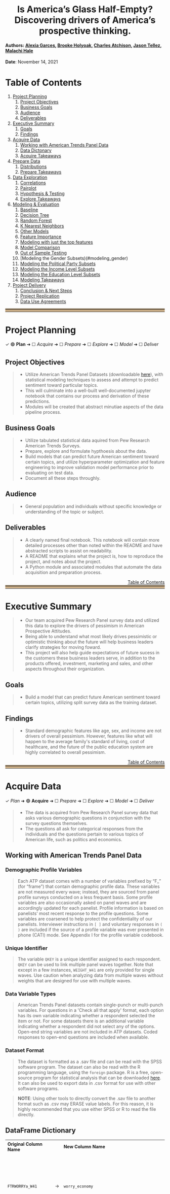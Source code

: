 <center><h1>Is America’s Glass Half-Empty? Discovering drivers of America’s prospective thinking.</center>

#### Authors: <a href="https://github.com/Alexia-Garces" target="_blank">Alexia Garces</a>, <a href="https://github.com/Brooke-Holyoak" target="_blank">Brooke Holyoak</a>, <a href="https://github.com/CharlesAtchison" target="_blank">Charles Atchison</a>, <a href="https://github.com/Jason-Tellez" target="_blank">Jason Tellez</a>, <a href="https://github.com/malachi-hale" target="_blank">Malachi Hale</a>
    
**Date**: November 14, 2021

<a name ='toc'></a>
# Table of Contents 
1. [Project Planning](#project_planning)
    1. [Project Objectives](#project_objectives)
    2. [Business Goals](#business_goals)
    3. [Audience](#audience)
    4. [Deliverables](#deliverables)
2. [Executive Summary](#exe_sum)
    1. [Goals](#goals)
    2. [Findings](#findings)
3. [Acquire Data](#acquire)
    1. [Working with American Trends Panel Data](#working_with_data)
    2. [Data Dictonary](#data_dict) 
    3. [Acquire Takeaways](#acquire_takeaways)
4. [Prepare Data](#prep_data)
    1. [Distributions](#distributions)
    2. [Prepare Takeaways](#prepare_takeaways)
5. [Data Exploration](#explore)
    1. [Correlations](#correlations)
    2. [Pairplot](#pairplot)
    3. [Hypothesis & Testing](#hypotheses)
    4. [Explore Takeaways](#explore_takeaways)
6. [Modeling & Evaluation](#modeling)
    1. [Baseline](#baseline)
    2. [Decision Tree](#decision_tree)
    3. [Random Forest](#random_forest)
    4. [K Nearest Neighbors](#knn)
    5. [Other Models](#other_models)
    6. [Feature Importance](#feature_importance)
    7. [Modeling with just the top features](#top)
    9. [Model Comparison](#model_comparison)
    10. [Out of Sample Testing](#out_of_sample)
    11. [Modeling the Gender Subsets)(#modeling_gender)
    12. [Modeling the Political Party Subsets](#modeling_politics)
    13. [Modeling the Income Level Subsets](#modeling_income_level)
    14. [Modeling the Education Level Subsets](#modeling_education_level)
    15. [Modeling Takeaways](#modeling_takeaways)
7. [Project Delivery](#delivery)
    1. [Conclusion & Next Steps](#conclusion_and_next_steps)
    2. [Project Replication](#replicate)
    3. [Data Use Agreements](#data_use)

<hr style="border-top: 10px groove tan; margin-top: 5px; margin-bottom: 5px"></hr>

<a name='project_planning'></a>
# Project Planning
✓ 🟢 **Plan** ➜ ☐ _Acquire_ ➜ ☐ _Prepare_ ➜ ☐ _Explore_ ➜ ☐ _Model_ ➜ ☐ _Deliver_

<a name='project_objectives'></a>
## Project Objectives 
> - Utilize American Trends Panel Datasets (downloadable <a href="https://www.kaggle.com/shankanater/american-trends-panel-pewresearch/download">here</a>), with statistical modeling techniques to assess and attempt to predict sentiment toward particular topics.
> - This will culminate into a well-built well-documented jupyter notebook that contains our process and derivation of these predictions.
> - Modules will be created that abstract minutiae aspects of the data pipeline process.

<a name='business_goals'></a>
## Business Goals 
> - Utilize tabulated statistical data aquired from Pew Research American Trends Surveys.
> - Prepare, explore and formulate hypthoesis about the data.
> - Build models that can predict future American sentiment toward certain topics, and utilize hyperparameter optimization and feature engineering to improve validation model performance prior to evaluating on test data.
> - Document all these steps throughly.

<a name='audience'></a>
## Audience 
> - General population and individuals without specific knowledge or understanding of the topic or subject.

<a name='deliverables'></a>
## Deliverables
> - A clearly named final notebook. This notebook will contain more detailed processes other than noted within the README and have abstracted scripts to assist on readability.
> - A README that explains what the project is, how to reproduce the project, and notes about the project.
> - A Python module and associated modules that automate the data acquisition and preparation process. 

<div style="text-align: right"><a href='#toc'>Table of Contents</a></div>
<hr style="border-top: 10px groove tan; margin-top: 1px; margin-bottom: 1px"></hr>

<a name='exe_sum'></a>
# Executive Summary
> - Our team acquired Pew Research Panel survey data and utilized this data to explore the drivers of pessimism in American Prospective Attitudes.
> - Being able to understand what most likely drives pessimistic or optimistic thinking about the future will help business leaders clarify strategies for moving foward.
> - This project will also help guide expectations of future sucess in the customers these business leaders serve, in addition to the products offered, investment, marketing and sales, and other aspects throughout their organization. 

<a name='goals'></a>
## Goals
> - Build a model that can predict future American sentiment toward certain topics, utilizing split survey data as the training dataset.

<a name='findings'></a>
## Findings
> - Standard demographic features like age, sex, and income are not drivers of overall pessimism. However, features like what will happen to the average family's standard of living, cost of healthcare, and the future of the public education system are highly correlated to overall pessimism.

<div style="text-align: right"><a href='#toc'>Table of Contents</a></div>
<hr style="border-top: 10px groove tan; margin-top: 1px; margin-bottom: 1px"></hr>

<a name='acquire'></a>
# Acquire Data
✓ _Plan_ ➜ 🟢 **Acquire** ➜ ☐ _Prepare_ ➜ ☐ _Explore_ ➜ ☐ _Model_ ➜ ☐ _Deliver_

> - The data is acquired from Pew Research Panel survey data that asks various demographic questions in conjunction with the survey questions themselves.
> - The questions all ask for categorical responses from the individuals and the questions pertain to various topics of American life, such as politics and economics.

<a name="working_with_data"></a>
## Working with American Trends Panel Data 

### Demographic Profile Variables
> Each ATP dataset comes with a number of variables prefixed by “F_” (for “frame”) that contain demographic profile data. These variables are not measured every wave; instead, they are sourced from panel profile surveys conducted on a less frequent basis. Some profile variables are also occasionally asked on panel waves and are accordingly updated for each panelist. Profile information is based on panelists’ most recent response to the profile questions. Some variables are coarsened to help protect the confidentiality of our panelists. Interviewer instructions in `[ ]` and voluntary responses in `( )` are included if the source of a profile variable was ever presented in phone (CATI) mode. See Appendix I for the profile variable codebook.

###  Unique Identifier
> The variable `QKEY` is a unique identifier assigned to each respondent. `QKEY` can be used to link multiple panel waves together. Note that except in a few instances, `WEIGHT_W41` are only provided for single waves. Use caution when analyzing data from multiple waves without weights that are designed for use with multiple waves.

### Data Variable Types
 > American Trends Panel datasets contain single-punch or multi-punch variables. For questions in a 'Check all that apply' format, each option has its own variable indicating whether a respondent selected the item or not. For some datasets there is an additional variable indicating whether a respondent did not select any of the options. Open-end string variables are not included in ATP datasets. Coded responses to open-end questions are included when available.

### Dataset Format
> The dataset is formatted as a .sav file and can be read with the SPSS software program. The dataset can also be read with the R programming language, using the `foreign` package. R is a free, open-source program for statistical analysis that can be downloaded <a href="https://cran.r-project.org/" target="_blank">here</a>. It can also be used to export data in .csv format for use with other software programs.

> **NOTE**: Using other tools to directly convert the .sav file to another format such as .csv may ERASE value
labels. For this reason, it is highly recommended that you use either SPSS or R to read the file directly.

<a name='data_dict'></a>
## DataFrame Dictionary

<table>
<th style="text-align:left">Original Column Name</th>
<th></th><th style="text-align:left">New Column Name</th><th style="text-align:center">Question</th><th style="text-align:center">Responses</th><tr><tr>
        <td style="text-align:left"><code>FTRWORRYa_W41</code></td>
        <td style="text-align:right">&rarr;</td>
        <td style="text-align:left"><code>worry_economy</code></td>
        <td style="text-align:center">How worried are you, if at all, about the overall soundess of our economic system?</td>
        <td><ul>1 Not too worried</ul><ul>2 Fairly worried</ul><ul>3 Very worried</ul><ul>4 Not at all worried</ul><ul>5 Refused</ul></td>
    </tr><tr>
        <td style="text-align:left"><code>FTRWORRYb_W41</code></td>
        <td style="text-align:right">&rarr;</td>
        <td style="text-align:left"><code>worry_public_schools</code></td>
        <td style="text-align:center">How worried are you, if at all, about the ability of public schools to provide a quality education?</td>
        <td><ul>1 Fairly worried</ul><ul>2 Very worried</ul><ul>3 Not too worried</ul><ul>4 Not at all worried</ul><ul>5 Refused</ul></td>
    </tr><tr>
        <td style="text-align:left"><code>FTRWORRYc_W41</code></td>
        <td style="text-align:right">&rarr;</td>
        <td style="text-align:left"><code>worry_government</code></td>
        <td style="text-align:center">How worried are you, if at all, about the way the government in Washington works?</td>
        <td><ul>1 Fairly worried</ul><ul>2 Very worried</ul><ul>3 Not too worried</ul><ul>4 Not at all worried</ul><ul>5 Refused</ul></td>
    </tr><tr>
        <td style="text-align:left"><code>FTRWORRYd_W41</code></td>
        <td style="text-align:right">&rarr;</td>
        <td style="text-align:left"><code>worry_leaders</code></td>
        <td style="text-align:center">How worried are you, if at all, about the ability of political leaders to solve the country’s biggest problems?</td>
        <td><ul>1 Fairly worried</ul><ul>2 Very worried</ul><ul>3 Not too worried</ul><ul>4 Not at all worried</ul><ul>5 Refused</ul></td>
    </tr><tr>
        <td style="text-align:left"><code>FTRWORRYe_W41</code></td>
        <td style="text-align:right">&rarr;</td>
        <td style="text-align:left"><code>worry_morals</code></td>
        <td style="text-align:center">How worried are you, if at all, about the moral values of Americans?</td>
        <td><ul>1 Fairly worried</ul><ul>2 Very worried</ul><ul>3 Not too worried</ul><ul>4 Not at all worried</ul><ul>5 Refused</ul></td>
    </tr><tr>
        <td style="text-align:left"><code>FTRWORRYf_W41</code></td>
        <td style="text-align:right">&rarr;</td>
        <td style="text-align:left"><code>worry_climate</code></td>
        <td style="text-align:center">How worried are you, if at all, about climate change?</td>
        <td><ul>1 Not too worried</ul><ul>2 Not at all worried</ul><ul>3 Very worried</ul><ul>4 Fairly worried</ul><ul>5 Refused</ul></td>
    </tr><tr>
        <td style="text-align:left"><code>ELDCARE_W41eldcare</code></td>
        <td style="text-align:right">&rarr;</td>
        <td style="text-align:left"><code>elder_care</code></td>
        <td style="text-align:center">Do you think population grown in the US will be...?</td>
        <td><ul>1 LESS prepared financially for retirement than older adults today</ul><ul>2 BETTER prepared financially for retirement than older adults are today</ul><ul>3 Refused</ul></td>
    </tr><tr>
        <td style="text-align:left"><code>ELDFINANCEF1_W41</code></td>
        <td style="text-align:right">&rarr;</td>
        <td style="text-align:left"><code>elder_finance_1</code></td>
        <td style="text-align:center">Who do you think will be mostly responsible for paying for the long-term care older Americans may need?</td>
        <td><ul>1 Family members</ul><ul>2 Older Americans themselves</ul><ul>3 Refused</ul><ul>4 Government</ul><ul>5 nan</ul></td>
    </tr><tr>
        <td style="text-align:left"><code>ELDFINANCEF2_W41</code></td>
        <td style="text-align:right">&rarr;</td>
        <td style="text-align:left"><code>elder_finance_2</code></td>
        <td style="text-align:center">Who do you think should be mostly responsible for paying for the long-term care older Americans may need?</td>
        <td><ul>1 nan</ul><ul>2 Government</ul><ul>3 Family members</ul><ul>4 Older Americans themselves</ul><ul>5 Refused</ul></td>
    </tr><tr>
        <td style="text-align:left"><code>GOVPRIOa_W41</code></td>
        <td style="text-align:right">&rarr;</td>
        <td style="text-align:left"><code>priority_debt</code></td>
        <td style="text-align:center">If you were deciding what the federal government should do to improve the quality of life for future generations, what priority would you give to the national debt?</td>
        <td><ul>1 A lower priority</ul><ul>2 A top priority</ul><ul>3 An important, but not a top priority</ul><ul>4 Should not be done</ul><ul>5 Refused</ul></td>
    </tr><tr>
        <td style="text-align:left"><code>GOVPRIOb_W41</code></td>
        <td style="text-align:right">&rarr;</td>
        <td style="text-align:left"><code>priority_education</code></td>
        <td style="text-align:center">If you were deciding what the federal government should do to improve the quality of life for future generations, what priority would you give to increasing spending for education?</td>
        <td><ul>1 An important, but not a top priority</ul><ul>2 A top priority</ul><ul>3 Should not be done</ul><ul>4 A lower priority</ul><ul>5 Refused</ul></td>
    </tr><tr>
        <td style="text-align:left"><code>GOVPRIOc_W41</code></td>
        <td style="text-align:right">&rarr;</td>
        <td style="text-align:left"><code>priority_healthcare</code></td>
        <td style="text-align:center">If you were deciding what the federal government should do to improve the quality of life for future generations, what priority would you give to providing high-quality, affordable health care to all Americans?</td>
        <td><ul>1 A lower priority</ul><ul>2 A top priority</ul><ul>3 An important, but not a top priority</ul><ul>4 Should not be done</ul><ul>5 Refused</ul></td>
    </tr><tr>
        <td style="text-align:left"><code>GOVPRIOd_W41</code></td>
        <td style="text-align:right">&rarr;</td>
        <td style="text-align:left"><code>priority_science</code></td>
        <td style="text-align:center">If you were deciding what the federal government should do to improve the quality of life for future generations, what priority would you give to increasing spending on scientific research?</td>
        <td><ul>1 An important, but not a top priority</ul><ul>2 A lower priority</ul><ul>3 Should not be done</ul><ul>4 A top priority</ul><ul>5 Refused</ul></td>
    </tr><tr>
        <td style="text-align:left"><code>GOVPRIOe_W41</code></td>
        <td style="text-align:right">&rarr;</td>
        <td style="text-align:left"><code>priority_inequality</code></td>
        <td style="text-align:center">If you were deciding what the federal government should do to improve the quality of life for future generations, what priority would you give to reducing the gap between the rich and the poor?</td>
        <td><ul>1 A top priority</ul><ul>2 An important, but not a top priority</ul><ul>3 A lower priority</ul><ul>4 Should not be done</ul><ul>5 Refused</ul></td>
    </tr><tr>
        <td style="text-align:left"><code>GOVPRIOfF1_W41</code></td>
        <td style="text-align:right">&rarr;</td>
        <td style="text-align:left"><code>priority_reduce_military</code></td>
        <td style="text-align:center">If you were deciding what the federal government should do to improve the quality of life for future generations, what priority would you give to reducing military spending?</td>
        <td><ul>1 A lower priority</ul><ul>2 An important, but not a top priority</ul><ul>3 Should not be done</ul><ul>4 nan</ul><ul>5 A top priority</ul><ul>6 Refused</ul></td>
    </tr><tr>
        <td style="text-align:left"><code>GOVPRIOgF1_W41</code></td>
        <td style="text-align:right">&rarr;</td>
        <td style="text-align:left"><code>priority_undocumented_immigration</code></td>
        <td style="text-align:center">If you were deciding what the federal government should do to improve the quality of life for future generations, what priority would you give to reducing the number of undocumented immigrants coming into the US?</td>
        <td><ul>1 A top priority</ul><ul>2 An important, but not a top priority</ul><ul>3 A lower priority</ul><ul>4 nan</ul><ul>5 Should not be done</ul><ul>6 Refused</ul></td>
    </tr><tr>
        <td style="text-align:left"><code>GOVPRIOhF1_W41</code></td>
        <td style="text-align:right">&rarr;</td>
        <td style="text-align:left"><code>priority_increase_social_security</code></td>
        <td style="text-align:center">If you were deciding what the federal government should do to improve the quality of life for future generations, what priority would you give to reducing spending on Social Security, Medicare and Medicaid?</td>
        <td><ul>1 A top priority</ul><ul>2 Should not be done</ul><ul>3 An important, but not a top priority</ul><ul>4 nan</ul><ul>5 A lower priority</ul><ul>6 Refused</ul></td>
    </tr><tr>
        <td style="text-align:left"><code>GOVPRIOjF1_W41</code></td>
        <td style="text-align:right">&rarr;</td>
        <td style="text-align:left"><code>priority_avoid_tax_increase</code></td>
        <td style="text-align:center">If you were deciding what the federal government should do to improve the quality of life for future generations, what priority would you give to avoiding tax increases?</td>
        <td><ul>1 A top priority</ul><ul>2 An important, but not a top priority</ul><ul>3 A lower priority</ul><ul>4 nan</ul><ul>5 Should not be done</ul></td>
    </tr><tr>
        <td style="text-align:left"><code>GOVPRIOkF2_W41</code></td>
        <td style="text-align:right">&rarr;</td>
        <td style="text-align:left"><code>priority_increase_military</code></td>
        <td style="text-align:center">If you were deciding what the federal government should do to improve the quality of life for future generations, what priority would you give to increasing military spending?</td>
        <td><ul>1 nan</ul><ul>2 An important, but not a top priority</ul><ul>3 A lower priority</ul><ul>4 A top priority</ul><ul>5 Should not be done</ul><ul>6 Refused</ul></td>
    </tr><tr>
        <td style="text-align:left"><code>GOVPRIOlF2_W41</code></td>
        <td style="text-align:right">&rarr;</td>
        <td style="text-align:left"><code>priority_more_immigration</code></td>
        <td style="text-align:center">If you were deciding what the federal government should do to improve the quality of life for future generations, what priority would you give to allowing more immigrants into the US who come here legally?</td>
        <td><ul>1 nan</ul><ul>2 Should not be done</ul><ul>3 An important, but not a top priority</ul><ul>4 A lower priority</ul><ul>5 A top priority</ul><ul>6 Refused</ul></td>
    </tr><tr>
        <td style="text-align:left"><code>GOVPRIOnF2_W41</code></td>
        <td style="text-align:right">&rarr;</td>
        <td style="text-align:left"><code>priority_reducing_spending_infrastructure</code></td>
        <td style="text-align:center">If you were deciding what the federal government should do to improve the quality of life for future generations, what priority would you give to reducing spending for roads, bridges and other infrastructure?</td>
        <td><ul>1 nan</ul><ul>2 Should not be done</ul><ul>3 An important, but not a top priority</ul><ul>4 A top priority</ul><ul>5 A lower priority</ul><ul>6 Refused</ul></td>
    </tr><tr>
        <td style="text-align:left"><code>GOVPRIOoF2_W41</code></td>
        <td style="text-align:right">&rarr;</td>
        <td style="text-align:left"><code>priority_climate</code></td>
        <td style="text-align:center">If you were deciding what the federal government should do to improve the quality of life for future generations, what priority would you give to dealing with climate change?</td>
        <td><ul>1 nan</ul><ul>2 A top priority</ul><ul>3 An important, but not a top priority</ul><ul>4 A lower priority</ul><ul>5 Should not be done</ul><ul>6 Refused</ul></td>
    </tr><tr>
        <td style="text-align:left"><code>SOLVPROBa_W41</code></td>
        <td style="text-align:right">&rarr;</td>
        <td style="text-align:left"><code>sci_tech</code></td>
        <td style="text-align:center">In the future, what kind of an impact do you think Science and Technology will have in solving the biggest problems facing the country?</td>
        <td><ul>1 A very positive impact</ul><ul>2 A somewhat negative impact</ul><ul>3 A somewhat positive impact</ul><ul>4 A very negative impact</ul><ul>5 Refused</ul></td>
    </tr><tr>
        <td style="text-align:left"><code>SOLVPROBb_W41</code></td>
        <td style="text-align:right">&rarr;</td>
        <td style="text-align:left"><code>major_corps</code></td>
        <td style="text-align:center">In the future, what kind of an impact do you think Major Corporations will have in solving the biggest problems facing the country?</td>
        <td><ul>1 A somewhat positive impact</ul><ul>2 A somewhat negative impact</ul><ul>3 A very negative impact</ul><ul>4 A very positive impact</ul><ul>5 Refused</ul></td>
    </tr><tr>
        <td style="text-align:left"><code>SOLVPROBc_W41</code></td>
        <td style="text-align:right">&rarr;</td>
        <td style="text-align:left"><code>rel_groups</code></td>
        <td style="text-align:center">In the future, what kind of an impact do you think Religious Groups will have in solving the biggest problems facing the country?</td>
        <td><ul>1 A somewhat positive impact</ul><ul>2 A somewhat negative impact</ul><ul>3 A very positive impact</ul><ul>4 A very negative impact</ul><ul>5 Refused</ul></td>
    </tr><tr>
        <td style="text-align:left"><code>SOLVPROBdF1_W41</code></td>
        <td style="text-align:right">&rarr;</td>
        <td style="text-align:left"><code>gov_in_wash</code></td>
        <td style="text-align:center">In the future, what kind of an impact do you think the Government in Washington will have in solving the biggest problems facing the country?</td>
        <td><ul>1 A somewhat positive impact</ul><ul>2 A very negative impact</ul><ul>3 A somewhat negative impact</ul><ul>4 nan</ul><ul>5 A very positive impact</ul><ul>6 Refused</ul></td>
    </tr><tr>
        <td style="text-align:left"><code>SOLVPROBeF2_W41</code></td>
        <td style="text-align:right">&rarr;</td>
        <td style="text-align:left"><code>state_local</code></td>
        <td style="text-align:center">In the future, what kind of an impact do you think State and Local Government will have in solving the biggest problems facing the country?</td>
        <td><ul>1 nan</ul><ul>2 A somewhat negative impact</ul><ul>3 A very positive impact</ul><ul>4 A very negative impact</ul><ul>5 A somewhat positive impact</ul><ul>6 Refused</ul></td>
    </tr><tr>
        <td style="text-align:left"><code>SOLVPROBf_W41</code></td>
        <td style="text-align:right">&rarr;</td>
        <td style="text-align:left"><code>media</code></td>
        <td style="text-align:center">In the future, what kind of an impact do you think the News Media will have in solving the biggest problems facing the country?</td>
        <td><ul>1 A somewhat negative impact</ul><ul>2 A very negative impact</ul><ul>3 A somewhat positive impact</ul><ul>4 A very positive impact</ul><ul>5 Refused</ul></td>
    </tr><tr>
        <td style="text-align:left"><code>SOLVPROBg_W41</code></td>
        <td style="text-align:right">&rarr;</td>
        <td style="text-align:left"><code>military</code></td>
        <td style="text-align:center">In the future, what kind of an impact do you think the Military will have in solving the biggest problems facing the country?</td>
        <td><ul>1 A somewhat positive impact</ul><ul>2 A very positive impact</ul><ul>3 A very negative impact</ul><ul>4 A somewhat negative impact</ul><ul>5 Refused</ul></td>
    </tr><tr>
        <td style="text-align:left"><code>SOLVPROBh_W41</code></td>
        <td style="text-align:right">&rarr;</td>
        <td style="text-align:left"><code>college_uni</code></td>
        <td style="text-align:center">In the future, what kind of an impact do you think Colleges and Universities will have in solving the biggest problems facing the country?</td>
        <td><ul>1 A somewhat positive impact</ul><ul>2 A very negative impact</ul><ul>3 A very positive impact</ul><ul>4 A somewhat negative impact</ul><ul>5 Refused</ul></td>
    </tr><tr>
        <td style="text-align:left"><code>SOLVPROBi_W41</code></td>
        <td style="text-align:right">&rarr;</td>
        <td style="text-align:left"><code>schools</code></td>
        <td style="text-align:center">In the future, what kind of an impact do you think Public K-12 Schools will have in solving the biggest problems facing the country?</td>
        <td><ul>1 A somewhat positive impact</ul><ul>2 A very positive impact</ul><ul>3 A somewhat negative impact</ul><ul>4 A very negative impact</ul><ul>5 Refused</ul></td>
    </tr><tr>
        <td style="text-align:left"><code>HARASS1F1a_W41</code></td>
        <td style="text-align:right">&rarr;</td>
        <td style="text-align:left"><code>harass_false_f1</code></td>
        <td style="text-align:center">When it comes to sexual harassment and sexual assault in the workplace today, how much of a problem, if at all, would you say is women claiming they have experienced sexual harassment or assault when it hasn’t actually occurred?</td>
        <td><ul>1 Major problem</ul><ul>2 Minor problem</ul><ul>3 nan</ul><ul>4 Not a problem</ul><ul>5 Refused</ul></td>
    </tr><tr>
        <td style="text-align:left"><code>HARASS1F1b_W41</code></td>
        <td style="text-align:right">&rarr;</td>
        <td style="text-align:left"><code>harass_fired_f1</code></td>
        <td style="text-align:center">When it comes to sexual harassment and sexual assault in the workplace today, how much of a problem, if at all, would you say is employers firing men who have been accused of sexual harassment or assault before finding out all the facts?</td>
        <td><ul>1 Major problem</ul><ul>2 Refused</ul><ul>3 Minor problem</ul><ul>4 Not a problem</ul><ul>5 nan</ul></td>
    </tr><tr>
        <td style="text-align:left"><code>HARASS1F1c_W41</code></td>
        <td style="text-align:right">&rarr;</td>
        <td style="text-align:left"><code>harass_unpunished_f1</code></td>
        <td style="text-align:center">When it comes to sexual harassment and sexual assault in the workplace today, how much of a problem, if at all, would you say is men getting away with committing sexual harassment or assault?</td>
        <td><ul>1 Minor problem</ul><ul>2 Major problem</ul><ul>3 nan</ul><ul>4 Not a problem</ul><ul>5 Refused</ul></td>
    </tr><tr>
        <td style="text-align:left"><code>HARASS1F1d_W41</code></td>
        <td style="text-align:right">&rarr;</td>
        <td style="text-align:left"><code>harass_unbelieved_f1</code></td>
        <td style="text-align:center">When it comes to sexual harassment and sexual assault in the workplace today, how much of a problem, if at all, would you say is women not being believed when they claim that they have experienced sexual harassment or assault</td>
        <td><ul>1 Minor problem</ul><ul>2 Major problem</ul><ul>3 nan</ul><ul>4 Not a problem</ul><ul>5 Refused</ul></td>
    </tr><tr>
        <td style="text-align:left"><code>HARASS1NOWRKF2a_W41</code></td>
        <td style="text-align:right">&rarr;</td>
        <td style="text-align:left"><code>harass_false_f2</code></td>
        <td style="text-align:center">When it comes to sexual harassment and sexual assault today, how much of a problem, if at all, would you say is women claiming they have experienced sexual harassment or assault when it hasn’t actually occurred?</td>
        <td><ul>1 nan</ul><ul>2 Minor problem</ul><ul>3 Major problem</ul><ul>4 Not a problem</ul><ul>5 Refused</ul></td>
    </tr><tr>
        <td style="text-align:left"><code>HARASS1NOWRKF2c_W41</code></td>
        <td style="text-align:right">&rarr;</td>
        <td style="text-align:left"><code>harass_unpunished_f2</code></td>
        <td style="text-align:center">When it comes to sexual harassment and sexual assault today, how much of a problem, if at all, would you say is men getting away with committing sexual harassment or assault?</td>
        <td><ul>1 nan</ul><ul>2 Major problem</ul><ul>3 Not a problem</ul><ul>4 Minor problem</ul><ul>5 Refused</ul></td>
    </tr><tr>
        <td style="text-align:left"><code>HARASS1NOWRKF2d_W41</code></td>
        <td style="text-align:right">&rarr;</td>
        <td style="text-align:left"><code>harass_unbelieved_f2</code></td>
        <td style="text-align:center">When it comes to sexual harassment and sexual assault today, how much of a problem, if at all, would you say is women not being believed when they claim that they have experienced sexual harassment or assault?</td>
        <td><ul>1 nan</ul><ul>2 Major problem</ul><ul>3 Minor problem</ul><ul>4 Not a problem</ul><ul>5 Refused</ul></td>
    </tr><tr>
        <td style="text-align:left"><code>HARASS3F1_W41</code></td>
        <td style="text-align:right">&rarr;</td>
        <td style="text-align:left"><code>harass_interactions_f1</code></td>
        <td style="text-align:center">Do you think the increased focus on sexual harassment and assault has made it easier or harder for men to know how to interact with women in the workplace, or hasn’t it made much difference?</td>
        <td><ul>1 Has made it harder for men</ul><ul>2 Hasn't made much difference</ul><ul>3 Has made it easier for men</ul><ul>4 nan</ul><ul>5 Refused</ul></td>
    </tr><tr>
        <td style="text-align:left"><code>HARASS3NOWRKF2_W41</code></td>
        <td style="text-align:right">&rarr;</td>
        <td style="text-align:left"><code>harass_interactions_f2</code></td>
        <td style="text-align:center">Do you think the increased focus on sexual harassment and assault has made it easier or harder for men to know how to interact with women in the workplace, or hasn’t it made much difference?</td>
        <td><ul>1 nan</ul><ul>2 Hasn't made much difference</ul><ul>3 Has made it harder for men</ul><ul>4 Has made it easier for men</ul><ul>5 Refused</ul></td>
    </tr><tr>
        <td style="text-align:left"><code>HARASS4_W41</code></td>
        <td style="text-align:right">&rarr;</td>
        <td style="text-align:left"><code>harass_personal_exp</code></td>
        <td style="text-align:center">Have you ever personally received unwanted sexual advances or verbal or physical harassment of a sexual nature? This can be in any circumstance, whether or not work-related.</td>
        <td><ul>1 No</ul><ul>2 Yes</ul><ul>3 Refused</ul></td>
    </tr><tr>
        <td style="text-align:left"><code>HARASS5_W41</code></td>
        <td style="text-align:right">&rarr;</td>
        <td style="text-align:left"><code>harass_sexual_personal_exp</code></td>
        <td style="text-align:center">Have you received unwanted sexual advances or verbal or physical harassment of a sexual nature…</td>
        <td><ul>1 nan</ul><ul>2 Both</ul><ul>3 In a professional or work setting</ul><ul>4 Outside of a professional or work setting</ul><ul>5 Refused</ul></td>
    </tr><tr>
        <td style="text-align:left"><code>GNATPROB_W41</code></td>
        <td style="text-align:right">&rarr;</td>
        <td style="text-align:left"><code>worries_federal_government</code></td>
        <td style="text-align:center">Over the next 30 years, which of the following worries you more about the federal government?</td>
        <td><ul>1 That the government will be too involved in problems that should be left to businesses and individuals</ul><ul>2 That the government will do too little to solve problems facing the country</ul><ul>3 Refused</ul></td>
    </tr><tr>
        <td style="text-align:left"><code>WRKTRN1F1_W41</code></td>
        <td style="text-align:right">&rarr;</td>
        <td style="text-align:left"><code>most_responsible_for_workers_f1</code></td>
        <td style="text-align:center">Over the next 30 years, who should be MOST responsible for making sure American workers have the right skills and training to get a good job?</td>
        <td><ul>1 Employers</ul><ul>2 Individuals themselves</ul><ul>3 Government</ul><ul>4 nan</ul><ul>5 The education system</ul><ul>6 Refused</ul></td>
    </tr><tr>
        <td style="text-align:left"><code>WRKTRN2F1_W41</code></td>
        <td style="text-align:right">&rarr;</td>
        <td style="text-align:left"><code>second_most_responsible_for_workers_f1</code></td>
        <td style="text-align:center">Who should be the SECOND-MOST responsible for making sure American workers have the right skills and training to get a good job?</td>
        <td><ul>1 The education system</ul><ul>2 Employers</ul><ul>3 nan</ul><ul>4 Individuals themselves</ul><ul>5 Government</ul><ul>6 Refused</ul></td>
    </tr><tr>
        <td style="text-align:left"><code>WRKTRN2F2_W41</code></td>
        <td style="text-align:right">&rarr;</td>
        <td style="text-align:left"><code>second_most_responsible_for_workers_f2</code></td>
        <td style="text-align:center">Who should be the SECOND-MOST responsible for making sure young adults have the right skills and training to get a good job?</td>
        <td><ul>1 nan</ul><ul>2 The education system</ul><ul>3 Government</ul><ul>4 Individuals themselves</ul><ul>5 Employers</ul><ul>6 Refused</ul></td>
    </tr><tr>
        <td style="text-align:left"><code>JOBSECURITY_W41</code></td>
        <td style="text-align:right">&rarr;</td>
        <td style="text-align:left"><code>job_security</code></td>
        <td style="text-align:center">By the year 2050, will the average working person in this country have…</td>
        <td><ul>1 Less job security</ul><ul>2 About the same</ul><ul>3 More job security</ul><ul>4 Refused</ul></td>
    </tr><tr>
        <td style="text-align:left"><code>JOBBENEFITS_W41</code></td>
        <td style="text-align:right">&rarr;</td>
        <td style="text-align:left"><code>job_benefits</code></td>
        <td style="text-align:center">Will the average working person in this country have employee benefits, such as health insurance, paid vacations and retirement plans that are…</td>
        <td><ul>1 Not as good as they are now</ul><ul>2 About the same as they are now</ul><ul>3 Better than they are now</ul><ul>4 Refused</ul></td>
    </tr><tr>
        <td style="text-align:left"><code>AUTOWKPLC_W41</code></td>
        <td style="text-align:right">&rarr;</td>
        <td style="text-align:left"><code>automation_good_or_bad</code></td>
        <td style="text-align:center">Overall, has the automation of jobs through new technology in the workplace…</td>
        <td><ul>1 Neither helped nor hurt</ul><ul>2 Mostly hurt American workers</ul><ul>3 Refused</ul><ul>4 Mostly helped American workers</ul></td>
    </tr><tr>
        <td style="text-align:left"><code>ROBWRK_W41</code></td>
        <td style="text-align:right">&rarr;</td>
        <td style="text-align:left"><code>replacement_by_robots_likelihood</code></td>
        <td style="text-align:center">Overall, how likely do you think it is that 30 years from now robots and computers will do much of the work currently done by humans? Do you think this will…</td>
        <td><ul>1 Probably not happen</ul><ul>2 Probably happen</ul><ul>3 Refused</ul><ul>4 Definitely happen</ul><ul>5 Definitely not happen</ul></td>
    </tr><tr>
        <td style="text-align:left"><code>ROBWRK2_W41</code></td>
        <td style="text-align:right">&rarr;</td>
        <td style="text-align:left"><code>replacement_by_robots_good_or_bad</code></td>
        <td style="text-align:center">If robots and computers do much of the work currently done by humans, do you think this would be…</td>
        <td><ul>1 nan</ul><ul>2 A very bad thing for the country</ul><ul>3 A somewhat bad thing for the country</ul><ul>4 A somewhat good thing for the country</ul><ul>5 A very good thing for the country</ul><ul>6 Refused</ul></td>
    </tr><tr>
        <td style="text-align:left"><code>AUTOLKLY_W41</code></td>
        <td style="text-align:right">&rarr;</td>
        <td style="text-align:left"><code>likelihood_my_job_replaced_by_robots</code></td>
        <td style="text-align:center">Within the next 30 years, how likely do you think it is that the type of work that you do will be done by robots or computers? Do you think this will…</td>
        <td><ul>1 Definitely not happen</ul><ul>2 Probably happen</ul><ul>3 nan</ul><ul>4 Probably not happen</ul><ul>5 Definitely happen</ul><ul>6 Refused</ul></td>
    </tr><tr>
        <td style="text-align:left"><code>ROBIMPACTa_W41</code></td>
        <td style="text-align:right">&rarr;</td>
        <td style="text-align:left"><code>robot_replacement_increase_inequality</code></td>
        <td style="text-align:center">If robots and computers perform most of the jobs currently being done by humans, do you think it is likely or not that inequality between the rich and the poor would increase?</td>
        <td><ul>1 Yes, likely</ul><ul>2 No, not likely</ul><ul>3 Refused</ul></td>
    </tr><tr>
        <td style="text-align:left"><code>ROBIMPACTb_W41</code></td>
        <td style="text-align:right">&rarr;</td>
        <td style="text-align:left"><code>robot_replacement_means_better_jobs_for_humans</code></td>
        <td style="text-align:center">If robots and computers perform most of the jobs currently being done by humans, do you think it is likely or not that the economy would create many new, better-paying jobs for humans?</td>
        <td><ul>1 No, not likely</ul><ul>2 Yes, likely</ul><ul>3 Refused</ul></td>
    </tr><tr>
        <td style="text-align:left"><code>LEGALIMG_W41</code></td>
        <td style="text-align:right">&rarr;</td>
        <td style="text-align:left"><code>legal_immigration_levels</code></td>
        <td style="text-align:center">In order to maintain the strength of the U.S. economy over the next 30 years, do you think that LEGAL immigration will need to be…</td>
        <td><ul>1 Maintained at current levels</ul><ul>2 Decreased</ul><ul>3 Increased</ul><ul>4 Refused</ul></td>
    </tr><tr>
        <td style="text-align:left"><code>FUTRCLASSa_W41</code></td>
        <td style="text-align:right">&rarr;</td>
        <td style="text-align:left"><code>share_americans_in_upper_class</code></td>
        <td style="text-align:center">Over the next 30 years, do you think the share of Americans who are in the Upper Class will increase, decrease, or stay about the same?</td>
        <td><ul>1 Increase</ul><ul>2 Decrease</ul><ul>3 Stay about the same</ul><ul>4 Refused</ul></td>
    </tr><tr>
        <td style="text-align:left"><code>FUTRCLASSb_W41</code></td>
        <td style="text-align:right">&rarr;</td>
        <td style="text-align:left"><code>share_americans_in_middle_class</code></td>
        <td style="text-align:center">Over the next 30 years, do you think the share of Americans who are in the Middle Class will increase, decrease, or stay about the same?</td>
        <td><ul>1 Stay about the same</ul><ul>2 Decrease</ul><ul>3 Increase</ul><ul>4 Refused</ul></td>
    </tr><tr>
        <td style="text-align:left"><code>FUTRCLASSc_W41</code></td>
        <td style="text-align:right">&rarr;</td>
        <td style="text-align:left"><code>share_americans_in_lower_class</code></td>
        <td style="text-align:center">Over the next 30 years, do you think the share of Americans who are in the Lower Class will increase, decrease, or stay about the same?</td>
        <td><ul>1 Increase</ul><ul>2 Decrease</ul><ul>3 Stay about the same</ul><ul>4 Refused</ul></td>
    </tr><tr>
        <td style="text-align:left"><code>F_EDUCCAT</code></td>
        <td style="text-align:right">&rarr;</td>
        <td style="text-align:left"><code>highest_education_three_categories</code></td>
        <td style="text-align:center">Three-way category coded from self-reported educational attainment.</td>
        <td><ul>1 College graduate+</ul><ul>2 H.S. graduate or less</ul><ul>3 Some College</ul><ul>4 Don't know/Refused</ul></td>
    </tr><tr>
        <td style="text-align:left"><code>F_EDUCCAT2</code></td>
        <td style="text-align:right">&rarr;</td>
        <td style="text-align:left"><code>highest_education_six_categories</code></td>
        <td style="text-align:center">Six-way category coded from self-reported educational attainment.</td>
        <td><ul>1 Postgraduate</ul><ul>2 High school graduate</ul><ul>3 Associate's degree</ul><ul>4 College graduate/some post grad</ul><ul>5 Less than high school</ul><ul>6 Some college, no degree</ul><ul>7 Don't know/Refused</ul></td>
    </tr><tr>
        <td style="text-align:left"><code>F_HISP</code></td>
        <td style="text-align:right">&rarr;</td>
        <td style="text-align:left"><code>hispanic_or_latino</code></td>
        <td style="text-align:center">Are you of Hispanic, Latino, or Spanish origin, such as Mexican, Puerto Rican or Cuban?</td>
        <td><ul>1 No</ul><ul>2 Yes</ul><ul>3 Refused</ul></td>
    </tr><tr>
        <td style="text-align:left"><code>F_RACECMB</code></td>
        <td style="text-align:right">&rarr;</td>
        <td style="text-align:left"><code>race</code></td>
        <td style="text-align:center">Combining race.</td>
        <td><ul>1 White</ul><ul>2 Mixed Race</ul><ul>3 Or some other race</ul><ul>4 Black or African American</ul><ul>5 Refused</ul><ul>6 Asian or Asian-American</ul></td>
    </tr><tr>
        <td style="text-align:left"><code>F_RACETHN</code></td>
        <td style="text-align:right">&rarr;</td>
        <td style="text-align:left"><code>race_and_ethnicity</code></td>
        <td style="text-align:center">Race-ethnicity.</td>
        <td><ul>1 White non-Hispanic</ul><ul>2 Other</ul><ul>3 Hispanic</ul><ul>4 Black non-Hispanic</ul><ul>5 Refused</ul></td>
    </tr><tr>
        <td style="text-align:left"><code>F_NATIVITY</code></td>
        <td style="text-align:right">&rarr;</td>
        <td style="text-align:left"><code>birthplace</code></td>
        <td style="text-align:center">Were you born in the United States, on the island of Puerto Rico, or in another country?</td>
        <td><ul>1 U.S.</ul><ul>2 Another country</ul><ul>3 Refused</ul><ul>4 Puerto Rico</ul><ul>5 Other U.S. territory</ul></td>
    </tr><tr>
        <td style="text-align:left"><code>F_CITIZEN</code></td>
        <td style="text-align:right">&rarr;</td>
        <td style="text-align:left"><code>us_citizen</code></td>
        <td style="text-align:center">Are you a citizen of the United States?</td>
        <td><ul>1 Yes</ul><ul>2 Refused</ul><ul>3 No</ul></td>
    </tr><tr>
        <td style="text-align:left"><code>F_MARITAL</code></td>
        <td style="text-align:right">&rarr;</td>
        <td style="text-align:left"><code>marital_status</code></td>
        <td style="text-align:center">Marital status.</td>
        <td><ul>1 Married</ul><ul>2 Divorced</ul><ul>3 Never been married</ul><ul>4 Widowed</ul><ul>5 Living with a partner</ul><ul>6 Refused</ul><ul>7 Separated</ul></td>
    </tr><tr>
        <td style="text-align:left"><code>F_RELIG</code></td>
        <td style="text-align:right">&rarr;</td>
        <td style="text-align:left"><code>religion</code></td>
        <td style="text-align:center">Religion.</td>
        <td><ul>1 Roman Catholic</ul><ul>2 Protestant (for example, Baptist, Methodist, Non-denominational, Lutheran, Presbyterian, Pentecostal, Episcopalian, Refo</ul><ul>3 Nothing in particular</ul><ul>4 Atheist</ul><ul>5 Something else, Specify</ul><ul>6 Jewish</ul><ul>7 Agnostic</ul><ul>8 Mormon (Church of Jesus Christ of Latter-day Saints or LDS)</ul><ul>9 Hindu</ul><ul>10 Muslim</ul><ul>11 Orthodox (such as Greek, Russian, or some other Orthodox church)</ul><ul>12 Buddhist</ul><ul>13 Refused</ul></td>
    </tr><tr>
        <td style="text-align:left"><code>F_BORN</code></td>
        <td style="text-align:right">&rarr;</td>
        <td style="text-align:left"><code>evangelical_christian</code></td>
        <td style="text-align:center">Born-again or evangelical Christian.</td>
        <td><ul>1 No, not born-again or evangelical Christian</ul><ul>2 Yes, born-again or evangelical Christian</ul><ul>3 nan</ul><ul>4 Refused</ul></td>
    </tr><tr>
        <td style="text-align:left"><code>F_ATTEND</code></td>
        <td style="text-align:right">&rarr;</td>
        <td style="text-align:left"><code>church_attendance</code></td>
        <td style="text-align:center">Aside from weddings and funerals, how often do you attend religious services?</td>
        <td><ul>1 A few times a year</ul><ul>2 More than once a week</ul><ul>3 Once a week</ul><ul>4 Seldom</ul><ul>5 Once or twice a month</ul><ul>6 Never</ul><ul>7 Refused</ul></td>
    </tr><tr>
        <td style="text-align:left"><code>F_PARTY_FINAL</code></td>
        <td style="text-align:right">&rarr;</td>
        <td style="text-align:left"><code>political_party_identity</code></td>
        <td style="text-align:center">In politics today, do you consider yourself a…</td>
        <td><ul>1 Democrat</ul><ul>2 Republican</ul><ul>3 Independent</ul><ul>4 Something else</ul><ul>5 Refused</ul></td>
    </tr><tr>
        <td style="text-align:left"><code>F_PARTYLN_FINAL</code></td>
        <td style="text-align:right">&rarr;</td>
        <td style="text-align:left"><code>political_party_lean</code></td>
        <td style="text-align:center">As of today do you lean more to…</td>
        <td><ul>1 nan</ul><ul>2 Refused</ul><ul>3 The Republican Party</ul><ul>4 The Democratic Party</ul></td>
    </tr><tr>
        <td style="text-align:left"><code>F_PARTYSUM_FINAL</code></td>
        <td style="text-align:right">&rarr;</td>
        <td style="text-align:left"><code>summary_of_political_party_data</code></td>
        <td style="text-align:center">Party summary.</td>
        <td><ul>1 Dem/Lean Dem</ul><ul>2  Rep/Lean Rep</ul><ul>3 DK/Refused/No lean</ul></td>
    </tr><tr>
        <td style="text-align:left"><code>F_INCOME</code></td>
        <td style="text-align:right">&rarr;</td>
        <td style="text-align:left"><code>family_income_nine_categories</code></td>
        <td style="text-align:center">Family income.</td>
        <td><ul>1 $100,000 to less than $150,000</ul><ul>2 $40,000 to less than $50,000</ul><ul>3 $10,000 to less than $20,000</ul><ul>4 Refused</ul><ul>5 $20,000 to less than $30,000</ul><ul>6 $150,000 or more</ul><ul>7 $75,000 to less than $100,000</ul><ul>8 Less than $10,000</ul><ul>9 $50,000 to less than $75,000</ul><ul>10 $30,000 to less than $40,000</ul></td>
    </tr><tr>
        <td style="text-align:left"><code>F_INCOME_RECODE</code></td>
        <td style="text-align:right">&rarr;</td>
        <td style="text-align:left"><code>family_income_three_categories</code></td>
        <td style="text-align:center">Three-way category coded from self-reported family income.</td>
        <td><ul>1 $75,000+</ul><ul>2 $30-$74,999</ul><ul>3 <$30,000</ul><ul>4 Don't know/Refused</ul></td>
    </tr><tr>
        <td style="text-align:left"><code>F_REG</code></td>
        <td style="text-align:right">&rarr;</td>
        <td style="text-align:left"><code>registered_to_vote</code></td>
        <td style="text-align:center">Which of these statements best describes you?</td>
        <td><ul>1 You are ABSOLUTELY CERTAIN that you are registered to vote at your current address</ul><ul>2 You are NOT registered to vote at your current address</ul><ul>3 nan</ul><ul>4 You are PROBABLY registered, but there is a chance your registration has lapsed</ul><ul>5 Refused</ul></td>
    </tr><tr>
        <td style="text-align:left"><code>F_IDEO</code></td>
        <td style="text-align:right">&rarr;</td>
        <td style="text-align:left"><code>political_views</code></td>
        <td style="text-align:center">In general, would you describe your political views as…</td>
        <td><ul>1 Liberal</ul><ul>2 Conservative</ul><ul>3 Moderate</ul><ul>4 Very conservative</ul><ul>5 Very liberal</ul><ul>6 Refused</ul></td>
    </tr><tr>
        <td style="text-align:left"><code>F_INTUSER</code></td>
        <td style="text-align:right">&rarr;</td>
        <td style="text-align:left"><code>internet_access</code></td>
        <td style="text-align:center">Do you personally have access to the internet at your home?</td>
        <td><ul>1 Internet User</ul><ul>2 Non Internet User</ul></td>
    </tr><tr>
        <td style="text-align:left"><code>F_VOLSUM</code></td>
        <td style="text-align:right">&rarr;</td>
        <td style="text-align:left"><code>volunteer</code></td>
        <td style="text-align:center">Self-reported volunteerism status.</td>
        <td><ul>1 No</ul><ul>2 Yes</ul><ul>3 Refused</ul></td>
    </tr><tr>
        <td style="text-align:left"><code>NEW_Device_Type_W41</code></td>
        <td style="text-align:right">&rarr;</td>
        <td style="text-align:left"><code>device_type</code></td>
        <td style="text-align:center">What type device are you using?</td>
        <td><ul>1 Mobile phone</ul><ul>2 Desktop</ul><ul>3 Tablet</ul></td>
    </tr><tr>
        <td style="text-align:left"><code>F_LANGUAGE</code></td>
        <td style="text-align:right">&rarr;</td>
        <td style="text-align:left"><code>language</code></td>
        <td style="text-align:center">What is your primary language.</td>
        <td><ul>1 English</ul><ul>2 Spanish</ul></td>
    </tr><tr>
        <td style="text-align:left"><code>FORM_W41</code></td>
        <td style="text-align:right">&rarr;</td>
        <td style="text-align:left"><code>form</code></td>
        <td style="text-align:center">What survey form was adminstered.</td>
        <td><ul>1 Form 1</ul><ul>2 Form 2</ul></td>
    </tr><tr>
        <td style="text-align:left"><code>OPTIMIST_W41</code></td>
        <td style="text-align:right">&rarr;</td>
        <td style="text-align:left"><code>attitude</code></td>
        <td style="text-align:center">Thinking about the future of the United States, would you say you are…</td>
        <td><ul>1 Somewhat optimistic</ul><ul>2 Somewhat pessimistic</ul><ul>3 Very optimistic</ul><ul>4 Very pessimistic</ul></td>
    </tr><tr>
        <td style="text-align:left"><code>AVGFAM_W41</code></td>
        <td style="text-align:right">&rarr;</td>
        <td style="text-align:left"><code>avg_family</code></td>
        <td style="text-align:center">Do you think that the average American family will see its standard of living get worse, stay about the same, or get better?</td>
        <td><ul>1 Get worse</ul><ul>2 Get better</ul><ul>3 Stay about the same</ul><ul>4 Refused</ul></td>
    </tr><tr>
        <td style="text-align:left"><code>HAPPENa_W41</code></td>
        <td style="text-align:right">&rarr;</td>
        <td style="text-align:left"><code>happen_general</code></td>
        <td style="text-align:center">Do you think the US Economy will be stronger or weaker?</td>
        <td><ul>1 The U.S. economy will be STRONGER</ul><ul>2 The U.S. economy will be WEAKER</ul><ul>3 Refused</ul></td>
    </tr><tr>
        <td style="text-align:left"><code>HAPPENb_W41</code></td>
        <td style="text-align:right">&rarr;</td>
        <td style="text-align:left"><code>happen_health</code></td>
        <td style="text-align:center">Do you think health care will be more or less affordable?</td>
        <td><ul>1 Health care will be MORE affordable</ul><ul>2 Health care will be LESS affordable</ul><ul>3 Refused</ul></td>
    </tr><tr>
        <td style="text-align:left"><code>HAPPENc_W41</code></td>
        <td style="text-align:right">&rarr;</td>
        <td style="text-align:left"><code>happen_race</code></td>
        <td style="text-align:center">Do you think race relations will improve or get worse?</td>
        <td><ul>1 Race relations will IMPROVE</ul><ul>2 Race relations will GET WORSE</ul><ul>3 Refused</ul></td>
    </tr><tr>
        <td style="text-align:left"><code>HAPPENd_W41</code></td>
        <td style="text-align:right">&rarr;</td>
        <td style="text-align:left"><code>happen_usa</code></td>
        <td style="text-align:center">Do you think the US will more or less important in the world?</td>
        <td><ul>1 The U.S. will be MORE important in the world</ul><ul>2 The U.S. will be LESS important in the world</ul><ul>3 Refused</ul></td>
    </tr><tr>
        <td style="text-align:left"><code>HAPPENe_W41</code></td>
        <td style="text-align:right">&rarr;</td>
        <td style="text-align:left"><code>happen_wealthgap</code></td>
        <td style="text-align:center">Do you think the gap between the rich and the poor will grow or get smaller?</td>
        <td><ul>1 The gap between the rich and the poor will GROW</ul><ul>2 Refused</ul><ul>3 The gap between the rich and the poor will GET SMALLER</ul></td>
    </tr><tr>
        <td style="text-align:left"><code>HAPPENf_W41</code></td>
        <td style="text-align:right">&rarr;</td>
        <td style="text-align:left"><code>happen_pub_ed</code></td>
        <td style="text-align:center">Do you think the public education system will improve or get worse?</td>
        <td><ul>1 The public education system will GET WORSE</ul><ul>2 The public education system will IMPROVE</ul><ul>3 Refused</ul></td>
    </tr><tr>
        <td style="text-align:left"><code>HAPPENg_W41</code></td>
        <td style="text-align:right">&rarr;</td>
        <td style="text-align:left"><code>happen_rel</code></td>
        <td style="text-align:center">Do you think reglion will become less or about as important as it is now?</td>
        <td><ul>1 Religion will become LESS important</ul><ul>2 Religion will be ABOUT AS important as it is now</ul><ul>3 Refused</ul></td>
    </tr><tr>
        <td style="text-align:left"><code>HAPPENhF1_W41</code></td>
        <td style="text-align:right">&rarr;</td>
        <td style="text-align:left"><code>happen_65up_f1</code></td>
        <td style="text-align:center">Do you think people 65 and older will have a better or worse standard of living?</td>
        <td><ul>1 People 65 and older will have a WORSE standard of living</ul><ul>2 Refused</ul><ul>3 People 65 and older will have a BETTER standard of living</ul><ul>4 nan</ul></td>
    </tr><tr>
        <td style="text-align:left"><code>HAPPENiF2_W41</code></td>
        <td style="text-align:right">&rarr;</td>
        <td style="text-align:left"><code>happen_child_f2</code></td>
        <td style="text-align:center">Do you think children will have a better or worse standard of living?</td>
        <td><ul>1 nan</ul><ul>2 Children will have a BETTER standard of living</ul><ul>3 Children will have a WORSE standard of living</ul><ul>4 Refused</ul></td>
    </tr><tr>
        <td style="text-align:left"><code>HAPPENj_W41</code></td>
        <td style="text-align:right">&rarr;</td>
        <td style="text-align:left"><code>happen_politics</code></td>
        <td style="text-align:center">Do you think the country will be more or less politically divided?</td>
        <td><ul>1 The country will be LESS politically divided</ul><ul>2 The country will be MORE politically divided</ul><ul>3 Refused</ul></td>
    </tr><tr>
        <td style="text-align:left"><code>HAPPEN2a_W41</code></td>
        <td style="text-align:right">&rarr;</td>
        <td style="text-align:left"><code>happen_terroist</code></td>
        <td style="text-align:center">Do you think there will be a terrorist attack on the US as bad as or worse than 9/11?</td>
        <td><ul>1 Will probably not happen</ul><ul>2 Will definitely happen</ul><ul>3 Will probably happen</ul><ul>4 Will definitely not happen</ul><ul>5 Refused</ul></td>
    </tr><tr>
        <td style="text-align:left"><code>HAPPEN2b_W41</code></td>
        <td style="text-align:right">&rarr;</td>
        <td style="text-align:left"><code>happen_energy</code></td>
        <td style="text-align:center">Do you think the world will face a major energy crisis?</td>
        <td><ul>1 Will probably not happen</ul><ul>2 Will probably happen</ul><ul>3 Will definitely happen</ul><ul>4 Refused</ul><ul>5 Will definitely not happen</ul></td>
    </tr><tr>
        <td style="text-align:left"><code>HAPPEN2c_W41</code></td>
        <td style="text-align:right">&rarr;</td>
        <td style="text-align:left"><code>happen_alzheimers</code></td>
        <td style="text-align:center">Do you think there will be a cure for alzheimers?</td>
        <td><ul>1 Will probably happen</ul><ul>2 Will probably not happen</ul><ul>3 Will definitely not happen</ul><ul>4 Will definitely happen</ul><ul>5 Refused</ul></td>
    </tr><tr>
        <td style="text-align:left"><code>HAPPEN2d_W41</code></td>
        <td style="text-align:right">&rarr;</td>
        <td style="text-align:left"><code>happen_china</code></td>
        <td style="text-align:center">Do you think China will overtake the US as the world's main superpower?</td>
        <td><ul>1 Will probably not happen</ul><ul>2 Will probably happen</ul><ul>3 Will definitely not happen</ul><ul>4 Refused</ul><ul>5 Will definitely happen</ul></td>
    </tr><tr>
        <td style="text-align:left"><code>HAPPEN2e_W41</code></td>
        <td style="text-align:right">&rarr;</td>
        <td style="text-align:left"><code>happen_female_pres</code></td>
        <td style="text-align:center">Do you think a woman will be elected US president?</td>
        <td><ul>1 Will definitely happen</ul><ul>2 Will probably happen</ul><ul>3 Will probably not happen</ul><ul>4 Will definitely not happen</ul><ul>5 Refused</ul></td>
    </tr><tr>
        <td style="text-align:left"><code>HAPPEN2f_W41</code></td>
        <td style="text-align:right">&rarr;</td>
        <td style="text-align:left"><code>happen_hispanic_pres</code></td>
        <td style="text-align:center">Do you think a Hispanic person will be elected US president?</td>
        <td><ul>1 Will probably happen</ul><ul>2 Will probably not happen</ul><ul>3 Will definitely happen</ul><ul>4 Will definitely not happen</ul><ul>5 Refused</ul></td>
    </tr><tr>
        <td style="text-align:left"><code>HAPPEN2g_W41</code></td>
        <td style="text-align:right">&rarr;</td>
        <td style="text-align:left"><code>happen_70yr_labor</code></td>
        <td style="text-align:center">Do you think most Americans will work into their 70s to have enough resources to retire?</td>
        <td><ul>1 Will probably happen</ul><ul>2 Will definitely happen</ul><ul>3 Will probably not happen</ul><ul>4 Will definitely not happen</ul><ul>5 Refused</ul></td>
    </tr><tr>
        <td style="text-align:left"><code>HAPPEN2h_W41</code></td>
        <td style="text-align:right">&rarr;</td>
        <td style="text-align:left"><code>happen_anti_semitism</code></td>
        <td style="text-align:center">Do you think there will be increasing violence against Jews in the US?</td>
        <td><ul>1 Will probably not happen</ul><ul>2 Will probably happen</ul><ul>3 Will definitely happen</ul><ul>4 Will definitely not happen</ul><ul>5 Refused</ul></td>
    </tr><tr>
        <td style="text-align:left"><code>NATDEBT_W41</code></td>
        <td style="text-align:right">&rarr;</td>
        <td style="text-align:left"><code>debt_30yrs</code></td>
        <td style="text-align:center">Do you think the national debt will grow larger or be eliminated?</td>
        <td><ul>1 Stay about the same</ul><ul>2 Grow larger</ul><ul>3 Refused</ul><ul>4 Be reduced</ul><ul>5 Be eliminated</ul></td>
    </tr><tr>
        <td style="text-align:left"><code>ENVC_W41</code></td>
        <td style="text-align:right">&rarr;</td>
        <td style="text-align:left"><code>envir_50yrs</code></td>
        <td style="text-align:center">Do you think the overall condition of the environment will be...?</td>
        <td><ul>1 Worse than it is now</ul><ul>2 About the same as it is now</ul><ul>3 Better than it is now</ul><ul>4 Refused</ul></td>
    </tr><tr>
        <td style="text-align:left"><code>POPPROB_W41</code></td>
        <td style="text-align:right">&rarr;</td>
        <td style="text-align:left"><code>pop_growth</code></td>
        <td style="text-align:center">Do you think population grown in the US will be...?</td>
        <td><ul>1 Minor problem</ul><ul>2 Major problem</ul><ul>3 Not a problem</ul><ul>4 Refused</ul></td>
    </tr><tr>
        <td style="text-align:left"><code>ELDCARE_W41</code></td>
        <td style="text-align:right">&rarr;</td>
        <td style="text-align:left"><code>elder_care</code></td>
        <td style="text-align:center">Do you think population grown in the US will be...?</td>
        <td><ul>1 LESS prepared financially for retirement than older adults today</ul><ul>2 BETTER prepared financially for retirement than older adults are today</ul><ul>3 Refused</ul></td>
    </tr><tr>
        <td style="text-align:left"><code>GOVPRIOiF1_W41</code></td>
        <td style="text-align:right">&rarr;</td>
        <td style="text-align:left"><code>priority_infra_f1</code></td>
        <td style="text-align:center">Do you think population grown in the US will be...?</td>
        <td><ul>1 A top priority</ul><ul>2 An important, but not a top priority</ul><ul>3 A lower priority</ul><ul>4 nan</ul><ul>5 Should not be done</ul></td>
    </tr><tr>
        <td style="text-align:left"><code>GOVPRIOmF2_W41</code></td>
        <td style="text-align:right">&rarr;</td>
        <td style="text-align:left"><code>priority_pub_hcare_f2</code></td>
        <td style="text-align:center">Do you think population grown in the US will be...?</td>
        <td><ul>1 nan</ul><ul>2 A top priority</ul><ul>3 A lower priority</ul><ul>4 An important, but not a top priority</ul><ul>5 Should not be done</ul><ul>6 Refused</ul></td>
    </tr><tr>
        <td style="text-align:left"><code>WRKTRN1F2_W41</code></td>
        <td style="text-align:right">&rarr;</td>
        <td style="text-align:left"><code>job_skills_f2</code></td>
        <td style="text-align:center">Over the next 30 years, who should be MOST responsible for making sure young adults have the right skills and training to get a good job?</td>
        <td><ul>1 nan</ul><ul>2 Individuals themselves</ul><ul>3 The education system</ul><ul>4 Government</ul><ul>5 Refused</ul><ul>6 Employers</ul></td>
    </tr><tr>
        <td style="text-align:left"><code>ETHNCMAJMOD_W41</code></td>
        <td style="text-align:right">&rarr;</td>
        <td style="text-align:left"><code>ethnic_impact1</code></td>
        <td style="text-align:center">According to the US Census Bureau, by the year 2050, a majority of the population will be made up of blacks, Asians, Hispanics, and other racial minorities. In terms of its impact on the country, do you think this will be…</td>
        <td><ul>1 A somewhat good thing</ul><ul>2 A somewhat bad thing</ul><ul>3 Neither a good nor bad thing</ul><ul>4 A very bad thing</ul><ul>5 A very good thing</ul><ul>6 Refused</ul></td>
    </tr><tr>
        <td style="text-align:left"><code>ETHNCMAJ3_W41</code></td>
        <td style="text-align:right">&rarr;</td>
        <td style="text-align:left"><code>ethnic_conflict</code></td>
        <td style="text-align:center">According to the US Census Bureau, by the year 2050, a majority of the population will be made up of blacks, Asians, Hispanics, and other racial minorities. Do you think this change in the U.S. population will lead to…</td>
        <td><ul>1 Fewer conflicts between racial and ethnic groups</ul><ul>2 Not much of an impact</ul><ul>3 More conflicts between racial and ethnic groups</ul><ul>4 Refused</ul></td>
    </tr><tr>
        <td style="text-align:left"><code>ETHNCMAJ4_W41</code></td>
        <td style="text-align:right">&rarr;</td>
        <td style="text-align:left"><code>ethnic_customs</code></td>
        <td style="text-align:center">According to the US Census Bureau, by the year 2050, a majority of the population will be made up of blacks, Asians, Hispanics, and other racial minorities. Do you think this change in the U.S. population will…</td>
        <td><ul>1 Strengthen American customs and values</ul><ul>2 Weaken American customs and values</ul><ul>3 Not much of an impact</ul><ul>4 Refused</ul></td>
    </tr><tr>
        <td style="text-align:left"><code>AGEMAJ_W41</code></td>
        <td style="text-align:right">&rarr;</td>
        <td style="text-align:left"><code>age_impact</code></td>
        <td style="text-align:center">According to the US Census Bureau, by the year 2050, the number of people in the population who are 65 or older will outnumber people younger than 18. In terms of its impact on the country, do you think this will be…</td>
        <td><ul>1 A somewhat bad thing</ul><ul>2 A somewhat good thing</ul><ul>3 Neither a good nor bad thing</ul><ul>4 Refused</ul><ul>5 A very bad thing</ul><ul>6 A very good thing</ul></td>
    </tr><tr>
        <td style="text-align:left"><code>INTRMAR_W41</code></td>
        <td style="text-align:right">&rarr;</td>
        <td style="text-align:left"><code>inter_mar</code></td>
        <td style="text-align:center">According to the US Census Bureau, more people of different races are marrying each other these days than in the past. In terms of its impact on the country, do you think this is…</td>
        <td><ul>1 A somewhat good thing</ul><ul>2 A very bad thing</ul><ul>3 Neither a good nor bad thing</ul><ul>4 A somewhat bad thing</ul><ul>5 A very good thing</ul><ul>6 Refused</ul></td>
    </tr><tr>
        <td style="text-align:left"><code>SSMONEY_W41</code></td>
        <td style="text-align:right">&rarr;</td>
        <td style="text-align:left"><code>ss_money</code></td>
        <td style="text-align:center">Thinking about what the Social Security system will look like when you are ready to retire, do you think there will be enough money to provide benefits to older Americans?</td>
        <td><ul>1 Yes, but at reduced levels</ul><ul>2 nan</ul><ul>3 Yes, at current levels</ul><ul>4 No</ul><ul>5 Refused</ul></td>
    </tr><tr>
        <td style="text-align:left"><code>SSCUT_W41</code></td>
        <td style="text-align:right">&rarr;</td>
        <td style="text-align:left"><code>ss_cut</code></td>
        <td style="text-align:center">Thinking about the long-term future of Social Security, which statement comes closer to your view, even if neither is exactly right?</td>
        <td><ul>1 Social Security benefits should not be reduced in any way</ul><ul>2 Some reductions in benefits for future retirees will need to be made</ul><ul>3 Refused</ul></td>
    </tr><tr>
        <td style="text-align:left"><code>FUTR_ABR_W41</code></td>
        <td style="text-align:right">&rarr;</td>
        <td style="text-align:left"><code>fut_abortion</code></td>
        <td style="text-align:center">Thinking again about the year 2050, or 30 years from now, do you think abortion will be…</td>
        <td><ul>1 Legal but with some restrictions</ul><ul>2 Legal with no restrictions</ul><ul>3 Illegal except in certain cases</ul><ul>4 Illegal with no exceptions</ul><ul>5 Refused</ul></td>
    </tr><tr>
        <td style="text-align:left"><code>FUTR_DIV_W41</code></td>
        <td style="text-align:right">&rarr;</td>
        <td style="text-align:left"><code>fut_divorce</code></td>
        <td style="text-align:center">By 2050, do you expect that people who are married will be…</td>
        <td><ul>1 About as likely to get divorced as people are now</ul><ul>2 Refused</ul><ul>3 More likely to get divorced than people are now</ul><ul>4 Less likely to get divorced than people are now</ul></td>
    </tr><tr>
        <td style="text-align:left"><code>FUTR_M_W41</code></td>
        <td style="text-align:right">&rarr;</td>
        <td style="text-align:left"><code>fut_marriage</code></td>
        <td style="text-align:center">By 2050, do you expect that people will be…</td>
        <td><ul>1 More likely to get married than people are now</ul><ul>2 Less likely to get married than people are now</ul><ul>3 About as likely to get married as people are now</ul><ul>4 Refused</ul></td>
    </tr><tr>
        <td style="text-align:left"><code>FUTR_K_W41</code></td>
        <td style="text-align:right">&rarr;</td>
        <td style="text-align:left"><code>fut_kids</code></td>
        <td style="text-align:center">*inferred question* How likely are you to have children compared to others right now?</td>
        <td><ul>1 About as likely to have children as people are now</ul><ul>2 Less likely to have children than people are now</ul><ul>3 More likely to have children than people are now</ul><ul>4 Refused</ul></td>
    </tr><tr>
        <td style="text-align:left"><code>F_METRO</code></td>
        <td style="text-align:right">&rarr;</td>
        <td style="text-align:left"><code>metro</code></td>
        <td style="text-align:center">Metropolitan area indicator.</td>
        <td><ul>1 Metropolitan</ul><ul>2 Non-metropolitan</ul></td>
    </tr><tr>
        <td style="text-align:left"><code>F_CREGION</code></td>
        <td style="text-align:right">&rarr;</td>
        <td style="text-align:left"><code>census_region</code></td>
        <td style="text-align:center">Census region.</td>
        <td><ul>1 Northeast</ul><ul>2 South</ul><ul>3 Midwest</ul><ul>4 West</ul></td>
    </tr><tr>
        <td style="text-align:left"><code>F_AGECAT</code></td>
        <td style="text-align:right">&rarr;</td>
        <td style="text-align:left"><code>age</code></td>
        <td style="text-align:center">What is your age?</td>
        <td><ul>1 30-49</ul><ul>2 65+</ul><ul>3 50-64</ul><ul>4 18-29</ul><ul>5 DK/REF</ul></td>
    </tr><tr>
        <td style="text-align:left"><code>F_SEX</code></td>
        <td style="text-align:right">&rarr;</td>
        <td style="text-align:left"><code>sex</code></td>
        <td style="text-align:center">What is your gender?</td>
        <td><ul>1 Female</ul><ul>2 Male</ul><ul>3 Refused</ul></td>
    </tr></table>


<a name='acquire_takeaways'></a>
## Takeaways from Acquire:
- We acquired a DataFrame from a Pew Research Panel survey which contained 2524 observations and 124 columns.
- Each row represents an individual American adult and his or her responses to the survey questions.
- Of our 124 columns, 2 are continuous and numeric: `qkey` and `weight`. The remaining 122 columns are categorical features. 
    - The `weight` column indicates the corresponding survey weight of each respondent in the sample. The survey weight indicates how representative an observation is of the total population.
- The survey results provide us with information regarding each respondents' views about the future of the United States. In addition,the acquired data contains demographic data for each respondent, including gender, race, income level, and political affiliation.


<div style="text-align: right"><a href='#toc'>Table of Contents</a></div>
<hr style="border-top: 10px groove tan; margin-top: 1px; margin-bottom: 1px"></hr>


<a name='prep_data'></a>
# Prepare Data
✓ _Plan_ ➜ ✓ _Acquire_ ➜ 🟢 **Prepare** ➜ ☐ _Explore_ ➜ ☐ _Model_ ➜ ☐ _Deliver_

> We will import our `prepare.py` file, which performs a series of steps to clean and prepare our data: 
>
> - **First**, we convert the categorical features in the DataFrame to objects.     
>
> - **Second**, because our target variable will be the respondents' prospective thinking, we drop rows for which the respondent refused to answer the question about prospective thinking in the column `OPTIMISMT_W41`.  
>
> - **Third**, we rename the columns as indiciated by our data dictionary above.     
>
> - **Fourth**, from the column `OPTIMIST_W41`, we create new columns `is_pes`, `pes_val`, `is_very_pes`, and `is_very_opt`.  
    - The column `is_pes` introduces a Boolean value where 1 indicates a pessimistic outlook and is 0 indicates an optimistic outlook. 
    - The column `pes_val` ranks a respondent's pessisism, with 0 being the least pessismistic and 3 being the most pessimistic. 
    - The column `is_very_pes` introduces a Boolean value where 1 indicates a very pessimistic outlook and 0 indicates a somewhat pessimistic, somewhat optimistic, or very optimistic outlook. 
    - The column `is_very_opt` introduces a Boolean value where 1 indicates a very optimistic outlook and 0 indicates a somewhat optimistic, somewhat pessimistic, or very pessimistic outlook. 
>
> - **Fifth**, we create a `replace_key` which transforms every response in the categorical columns to a corresponding numeric value. We also introduce a `revert_key` which reverts the numeric values back to the original string responses.   
>
> - **Finally**, we convert the column indicating the unique identity of each respondent `QKEY` to an integer. 
>
>
> Additionally, we split the data into `train`, `validate`, and `test` datasets, stratifying on the target feature `is_pes`.


<a name='prepare_takeaways'></a>
## Prepare Takeaways
> - Utilizing the functions in our `prepare.py` we implemented a series of functions to clean our data.
>
>
> - We eliminated nine respondents from our dataset because these respondents refused to answer the question `OPTIMIST_W41` about prospective thinking of the US' future. 
>
>
> - Our newly created target feature `is_pes` maps the responses to question `OPTIMIST_W41` "Somewhat pessimistic" and "Very pessimistic" as the single Boolean value 1 and the responses "Somewhat optimistic" and "Very optimistic" to the single Boolean value 0. 
>
>
> - Stratifying on `is_pes`, we split our data into `train`, `validate`, and `test`, datasets of lengths 1408, 604, and 503, respectively. 
<div style="text-align: right"><a href='#toc'>Table of Contents</a></div>
<hr style="border-top: 10px groove tan; margin-top: 1px; margin-bottom: 1px"></hr>


<a name='explore'></a>
# Explore Data
✓ _Plan_ ➜ ✓ _Acquire_ ➜ ✓ _Prepare_ ➜ 🟢 **Explore** ➜ ☐ _Model_ ➜ ☐ _Deliver_

> - We dropped columns that were too closely related to the derivative of our target column (`is_pes`):
> - Those columns ended up being `avg_family`, `attitude`, `pes_val`, `is_very_pes` and `is_very_opt`.
> - We also dropped `qkey` since it is only an id value and will not provide any information since each is a unique value.
> - We split our train, validate, and test columns to feature dataframes and target series.

## Statistical Test Results

|                 |    chi2 |       p_val |   deg_free | expected_freq                 |
|:----------------|--------:|------------:|-----------:|:------------------------------|
| `happen_general`  | 309.847 | 5.21955e-68 |          2 | [[ 65.23082386  51.76917614]  |
|                 |         |             |            |  [299.39275568 237.60724432]  |
|                 |         |             |            |  [420.37642045 333.62357955]] |
| `happen_pub_ed`   | 236.57  | 4.26122e-52 |          2 | [[ 75.26633523  59.73366477]  |
|                 |         |             |            |  [411.45596591 326.54403409]  |
|                 |         |             |            |  [298.27769886 236.72230114]] |
| `happen_child_f2` | 180.023 | 8.72154e-39 |          3 | [[152.76278409 121.23721591]  |
|                 |         |             |            |  [210.18821023 166.81178977]  |
|                 |         |             |            |  [ 34.56676136  27.43323864]  |
|                 |         |             |            |  [387.48224432 307.51775568]] |
| `happen_race`     | 157.809 | 5.39807e-35 |          2 | [[317.79119318 252.20880682]  |
|                 |         |             |            |  [398.07528409 315.92471591]  |
|                 |         |             |            |  [ 69.13352273  54.86647727]] |
| `happen_health`   | 145.05  | 3.18329e-32 |          2 | [[447.6953125  355.3046875 ]  |
|                 |         |             |            |  [265.94105114 211.05894886]  |
|                 |         |             |            |  [ 71.36363636  56.63636364]] |

## Univariate Distributions

![univariate_exploration_plots](images/univariate_exploration.jpeg)

### Males vs Females Pessimisim

![Male_vs_female_pessimisim_plot](images/fem_male_pessimism_percentage.png)

### Family Income Pessimisim

![family_income_pessimism_plot](images/percent_is_pes_by_family_income.png)

### Educational Attainment Pessimisim

![educational_attainment_pessimisim_plot](images/percent_is_pes_by_highest_education_six_categories.png)


<a name='hypotheses'></a>
## Hypotheses & Testing

### Hypothesis 1
> - H<sub>0</sub>: Is sex independent of a pessimsitic future outlook?
> - H<sub>a</sub>: Sex is dependent on pessimist future outlook.
> - &#x0251;: 0.05

#### Hypothesis 1 Takeaways 
> - The number of females and males who are overall pessimistic are about the same.
> - The p-value is above 0.05, so we accept the null hypothesis.

### Hypothesis 2
> - H<sub>0</sub>: Is income independent of a pessimistic future outlook?
> - H<sub>a</sub>: Income is dependent on pessimistic future outlook.
> - &#x0251; = 0.05

#### Hypothesis 2 Takeaways 
> - While it appears that people who are middle income earners are more pessimistic, there is no significance for overall income related to overall pessimism.
> - The p-value is above 0.5, so we accept the null hypothesis.

<a name='explore_takeaways'></a>
## Explore Takeaways

> - There a small differences in future outlook when considering sex, income and education.
> - While the small differences exist, they do not appear to be significant.
> - Through chi-squared testing, we verify that there is not a significant relationship between theses features and our target.
> - Even though they are not necessarily drivers of overall future outlook, the findings are still helpful in isolation.


<div style="text-align: right"><a href='#toc'>Table of Contents</a></div>
<hr style="border-top: 10px groove tan; margin-top: 1px; margin-bottom: 1px"></hr>


<a name='modeling'></a>
# Modeling & Evaluation
✓ _Plan_ ➜ ✓ _Acquire_ ➜ ✓ _Prepare_ ➜ ✓ _Explore_ ➜ 🟢 **Model** ➜ ☐ _Deliver_

> - We dropped columns that were too closely related to the derivative of our target column (`is_pes`):
> - Those columns ended up being `avg_family`, `attitude`, `pes_val`, `is_very_pes` and `is_very_opt`.
> - We also dropped `qkey` since it is only an id value and will not provide any information since each is a unique value.
> - We split our train, validate, and test columns to feature dataframes and target series.

<a name='baseline'></a>
## Baseline
> With a non-pessimistic attitude as our baseline, we calculated our accuracy by asuming that every respondent was non-pressimistic. This method gave us an accuracy of 55.75%. 

<a name='decision_tree'></a>
## Decision Tree
> Utilizing the `decision_tree_models` function from our `model.py` file, we created a series of Decision Tree models with varying depths. Using our `test_a_model` function from the `model.py`, we calculated the accuracies of these models on the `train` and `validate` datasets for each of these models. 

<a name='random_forest'></a>
## Random Forest 
> Utilizing the `random_forest_models` function from our `model.py` file, we created a series of Random Forest models with varying depths and min samples leaf. Using our `test_a_model` function from the `model.py`, we calculated the accuracies of these models on the `train` and `validate` datasets for each of these models. 


<a name='knn'></a>
## K Nearest Neighbors
>  Utilizing the `random_forest_models` function from our `model.py` file, we created a series of K Nearest Neighbors models with varying numbers of neighbors. Using our `test_a_model` function from the `model.py`, we calculated the accuracies of these models on the `train` and `validate` datasets for each of these models. 

<a name='other_models'></a>
## Other Models
> We used the models Linear SVC, Logistic Regression, and Naive Bayes to classifiy pessismistic respondents. We then used the `test_a_model` function to evaluate the accuracy of these models on the `train` and `validate` datasets. 

<a name='feature_importance'></a>
## Feature Importance
> Of the models mentioned above, our best performing model was the Random Forest Classifier with depth 8, min samples leaf 3. We utilized this model to perform feature importance on the features in our dataset. We found that public education and US economics are major drivers of pessimism. 

![feature_importance_plot](images/feature_importance.png)

<a name='top'></a>
## Modeling with just the top features
> Feature importances gave us a ranked order of the features by importance in predicting pessimism. Using these ordered features, we ran a series of Random Forest Classifier models using just the top thirty most important features and just the forty most important features, using varying parameters. None of these models, however, outperformed the the Random Forest Classifier with depth 8, min samples leaf 3 using all features. 

<a name='model_comparison'></a>
## Model Comparison
> Our best performing model was the Random Forest Classifier which included all features and had min samples leaf 3 and a depth of 8. This model had an accuracy of 80.46% on the validate dataset.

![model_comparison](images/model_comparison.png)

<a name='modeling_gender'></a>
## Modeling the Gender Subset
> We ran Random Forest Classification models on the subsets of female and male respondents. 

| Most Important Issues For Women | Most Important Issues for Men |
|---------------------------------|-------------------------------|
| ![females](images/females.jpeg) | ![males](images/males.jpeg)   |

<a name='modeling_politics'></a>
## Modeling the Political Party Subsets
> We ran Random Forest Classification models on the subsets of Republican and Democrat respondents. 

| Most Important Issues For Republicans   | Most Important Issues for Democrats |
|-----------------------------------------|-------------------------------------|
| ![Republicans](images/republicans.jpeg) | ![Democrats](images/democrats.jpeg) |

<a name='modeling_income_level'></a>
## Modeling the Income Level Subsets 
> We ran Random Forest Classification models on on the subsets for income groups less than \\$30,000, between \\$30,000 and \\$75,000, and more than \\$75,000.

| Most Important Issues For Lower Income Level | Most Important Issues for Middle Income Level | Most Important Issues for Upper Income Level |
|----------------------------------------------|-----------------------------------------------|----------------------------------------------|
| ![lower](images/lower_income_group.jpeg)     | ![middle](images/middle_income_group.jpeg)    | ![higher](images/upper_income_group.jpeg)    |

<a name='modeling_education_level'></a>
## Modeling the Education Level Subsets
> We ran Random Forest Classification models on the subsets for the respondents' highest education level, grouped by: high school or less, some college, or college graduate and above. 

| Most Important Issues For Highest Education High School or Less | Most Important Issues For Highest Education Some College | Most Important Issues For Highest Education College Degree |
|-----------------------------------------------------------------|----------------------------------------------------------|------------------------------------------------------------|
| ![high_school](images/education_high_school_or_less.jpeg)       | ![middle](images/middle_income_group.jpeg)               | ![higher](images/education_college_graduate.jpeg)          |

<a name='out_of_sample'></a>
## Out of Sample
> We ran our best performing model, selected above on the out-of-sample test dataset. We achieved a 76.54% accuracy. 

<a name='modeling_takeaways'></a>

## Modeling Takeaways

> - Big drivers of pessimism are public education and economics
> - Some other main drivers are job benefits and job security, race relations, standards of living, healthcare, and the country's world status are also very important to adults
> - We chose the most common result of the target column as our baseline with an accuracy of 55.75%.
> - We ran over 200 variations of Decision Tree, Random Forest, K-Nearest Neighbor, and other models
> - Overall, the model with the best performances was the Random Forest with 
>    - `max_depth` = 8
>    - `min_samples_leaf` = 3
> - Accuracy:
>    - `train` (In-sample) = 92.05%
>    - `validate` (Out-of-sample) = 80.46%
>    - `test` (Out-of-sample) = 76.54%
  
<div style="text-align: right"><a href='#toc'>Table of Contents</a></div>
<hr style="border-top: 10px groove tan; margin-top: 1px; margin-bottom: 1px"></hr>

<a name='delivery'></a>
# Project Delivery
✓ _Plan_ ➜ ✓ _Acquire_ ➜ ✓ _Prepare_ ➜ ✓ _Explore_ ➜ ✓ _Model_ ➜ 🟢 **Deliver**

> - Currently we are achieving an Out-of-sample accuracy of ~76% on our `test` data and we believe with further feature engineering and hyper-parameter optimization we could achieve a higher accuracy. 

<a name='conclusion_and_next_steps'></a>

## Conclusion and Next Steps
> - While it appeared that there may have been a significant difference between the genders and their pessimisim, it was not result in this instance. 
> Additionally, our other potential observation, that there would be a significant difference in the pessimisim reletive to income, it was again not the result in this instance.
> - The next step is to continue finalizing the work and ensuring our work is throughly documented.
> - With more time we will continue examining multiple different feature combinations and test for significance from these observations.

<a name='replication'></a>
## Project Replication
> - Statistical data can be downloaded from <a href="https://www.kaggle.com/shankanater/american-trends-panel-pewresearch/download">here</a>.
> - You can read the SPSS Statistic data file with `pandas.read_spss("ATP W41.sav")`

<a name='data_use'></a>
## Data Use Agreements
> - The source of the data with express reference to the center in accordance with the following citation: “Pew Research Center’s American Trends Panel”
> - Any hypothesis, insight and or result within this project in no way implies or suggests as attributing a particular policy or lobbying objective or opinion to the Center, and
> - “The opinions expressed herein, including any implications for policy, are those of the author and not of Pew Research Center.”
> - Information on The American Trends Panel (ATP) can be found at <a href="https://www.pewresearch.org/our-methods/u-s-surveys/the-american-trends-panel/" target="_blank">The American Trends Panel</a>
> - More information on these user agreements can be found at <a href="https://www.pewresearch.org/about/terms-and-conditions/" target="_blank">Pew Research</a>.


<div style="text-align: right"><a href='#toc'>Table of Contents</a></div>
<hr style="border-top: 10px groove tan; margin-top: 1px; margin-bottom: 1px"></hr>